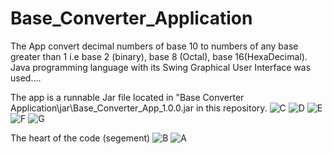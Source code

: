 # Base_Converter_Application
The App convert decimal numbers of base 10 to  numbers of any base greater than 1 i.e base 2 (binary), base 8 (Octal), base 16(HexaDecimal). 
Java programming language with its Swing Graphical User Interface was used....

The app is a runnable Jar file located in "Base Converter Application\jar\Base_Converter_App_1.0.0.jar in this repository.
![C](https://user-images.githubusercontent.com/95970158/180611739-173243ed-9199-4e08-b714-a04e0c9cb951.PNG)
![D](https://user-images.githubusercontent.com/95970158/180611745-6425bb16-fbef-4013-a713-cfb691d7cc9c.PNG)
![E](https://user-images.githubusercontent.com/95970158/180611757-ec949efb-bb16-488c-a001-39e991032037.PNG)
![F](https://user-images.githubusercontent.com/95970158/180611767-66404a8f-893e-4c0e-b935-fa3409290dc2.PNG)
![G](https://user-images.githubusercontent.com/95970158/180611775-8177466d-953a-4883-8be1-d56fb02aa908.PNG)

The heart of the code (segement)
![B](https://user-images.githubusercontent.com/95970158/180611800-be166f8c-d0c3-4527-8965-102425a61639.PNG)
![A](https://user-images.githubusercontent.com/95970158/180611859-8f413493-6e5b-4f98-a18d-159d2ac71e2a.PNG)


